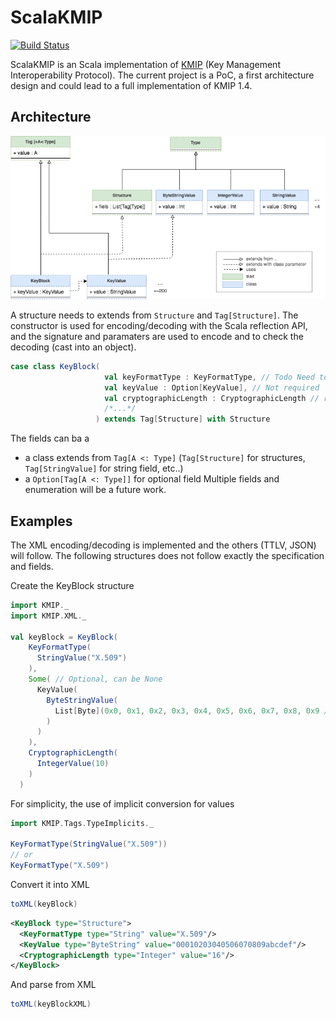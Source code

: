 # ScalaKMIP
[![Build Status](https://travis-ci.org/maximeburri/ScalaKMIP.svg?branch=master)](https://travis-ci.org/maximeburri/ScalaKMIP)

ScalaKMIP is an Scala implementation of [KMIP](https://www.oasis-open.org/committees/kmip/) (Key Management Interoperability Protocol). 
The current project is a PoC, a first architecture design and could lead to a full implementation of KMIP 1.4.

## Architecture
![diagram](images/diagram.png "Diagram")

A structure needs to extends from `Structure` and `Tag[Structure]`. 
The constructor is used for encoding/decoding with the Scala reflection API, 
and the signature and paramaters are used to encode and to check the decoding (cast into an object).
```scala
case class KeyBlock(
                     val keyFormatType : KeyFormatType, // Todo Need to be an enumeration
                     val keyValue : Option[KeyValue], // Not required
                     val cryptographicLength : CryptographicLength // required but MAY be omitted only if this information is available from the Key Value
                     /*...*/
                   ) extends Tag[Structure] with Structure
```
The fields can ba a 
- a class extends from `Tag[A <: Type]` (`Tag[Structure]` for structures, `Tag[StringValue]` for string field, etc..)
- a `Option[Tag[A <: Type]]` for optional field
Multiple fields and enumeration will be a future work.

## Examples
The XML encoding/decoding is implemented and the others (TTLV, JSON) will follow.
The following structures does not follow exactly the specification and fields.

Create the KeyBlock structure
```scala
import KMIP._
import KMIP.XML._

val keyBlock = KeyBlock(
    KeyFormatType(
      StringValue("X.509")
    ),
    Some( // Optional, can be None
      KeyValue(
        ByteStringValue(
          List[Byte](0x0, 0x1, 0x2, 0x3, 0x4, 0x5, 0x6, 0x7, 0x8, 0x9 /*...*/)
        )
      )
    ),
    CryptographicLength(
      IntegerValue(10)
    )
  )
```

For simplicity, the use of implicit conversion for values
```scala
import KMIP.Tags.TypeImplicits._

KeyFormatType(StringValue("X.509"))
// or 
KeyFormatType("X.509")
```

Convert it into XML
```scala
toXML(keyBlock)
```
```XML
<KeyBlock type="Structure">
  <KeyFormatType type="String" value="X.509"/>
  <KeyValue type="ByteString" value="00010203040506070809abcdef"/>
  <CryptographicLength type="Integer" value="16"/>
</KeyBlock>
```

And parse from XML
```scala
toXML(keyBlockXML)
```



